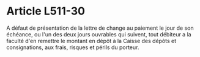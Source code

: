 # Article L511-30

A défaut de présentation de la lettre de change au paiement le jour de son échéance, ou l'un des deux jours ouvrables qui suivent, tout débiteur a la faculté d'en remettre le montant en dépôt à la Caisse des dépôts et consignations, aux frais, risques et périls du porteur.